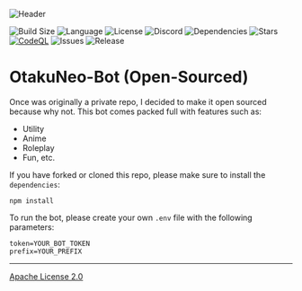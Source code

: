 ![Header](https://media.discordapp.net/attachments/825340957478223882/878479732600078366/otakuneo3.jpg?width=1440&height=480)

![Build Size](https://img.shields.io/github/repo-size/OtakuNeo-Dev/OtakuNeo-Bot) ![Language](https://img.shields.io/github/languages/top/OtakuNeo-Dev/OtakuNeo-Bot) ![License](https://img.shields.io/github/license/OtakuNeo-Dev/OtakuNeo-Bot) ![Discord](https://img.shields.io/discord/550275449180258305) ![Dependencies](https://img.shields.io/david/OtakuNeo-Dev/OtakuNeo-Bot) ![Stars](https://img.shields.io/github/stars/OtakuNeo-Dev/OtakuNeo-Bot?style=social) [![CodeQL](https://github.com/OtakuNeo-Dev/OtakuNeo-Bot/actions/workflows/codeql-analysis.yml/badge.svg?branch=main)](https://github.com/OtakuNeo-Dev/OtakuNeo-Bot/actions/workflows/codeql-analysis.yml) ![Issues](https://img.shields.io/github/issues-raw/OtakuNeo-Dev/OtakuNeo-Bot) ![Release](https://img.shields.io/github/release-date/OtakuNeo-Dev/OtakuNeo-Bot)

# OtakuNeo-Bot (Open-Sourced)

Once was originally a private repo, I decided to make it open sourced because why not. This bot comes packed full with features such as:

- Utility
- Anime
- Roleplay
- Fun, etc.

If you have forked or cloned this repo, please make sure to install the `dependencies`:

```
npm install
```

To run the bot, please create your own `.env` file with the following parameters:

```
token=YOUR_BOT_TOKEN
prefix=YOUR_PREFIX
```

---

[Apache License 2.0](https://www.apache.org/licenses/LICENSE-2.0)
